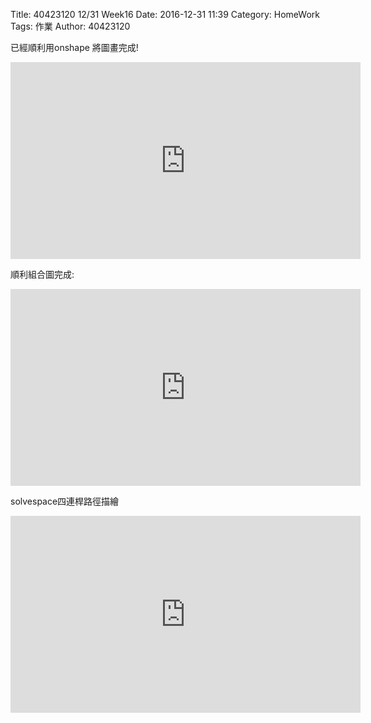 Title: 40423120 12/31 Week16
Date: 2016-12-31 11:39
Category: HomeWork
Tags: 作業
Author: 40423120

<!-- PELICAN_END_SUMMARY -->
已經順利用onshape 將圖畫完成!

<iframe width="560" height="315" src="https://www.youtube.com/embed/4B1kb0FIPTY" frameborder="0" allowfullscreen></iframe>

順利組合圖完成:

<iframe width="560" height="315" src="https://www.youtube.com/embed/x9JbGqC2bOw" frameborder="0" allowfullscreen></iframe>

solvespace四連桿路徑描繪

<iframe width="560" height="315" src="https://www.youtube.com/embed/JgMS9mWRMTM" frameborder="0" allowfullscreen></iframe>


